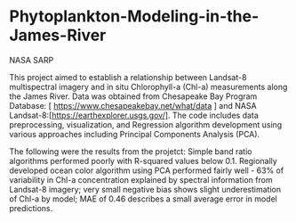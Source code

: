 # Phytoplankton-Modeling-in-the-James-River 
NASA SARP

This project aimed to establish a relationship between Landsat-8 multispectral imagery and in situ Chlorophyll-a (Chl-a) measurements along the James River. Data was obtained from Chesapeake Bay Program Database: [ https://www.chesapeakebay.net/what/data ] and NASA Landsat-8:[https://earthexplorer.usgs.gov/]. The code includes data preprocessing, visualization, and Regression algorithm development using various approaches including Principal Components Analysis (PCA). 

The following were the results from the projetct: 
Simple band ratio algorithms performed poorly with R-squared values below 0.1.
Regionally developed ocean color algorithm using PCA performed fairly well - 
63% of variability in Chl-a concentration explained by spectral information from Landsat-8 imagery; very small negative bias shows slight underestimation of Chl-a by model; MAE of 0.46 describes a small average error in model predictions.
